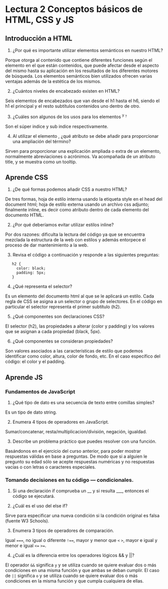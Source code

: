 # Lectura 2 Conceptos básicos de HTML, CSS y JS

## Introducción a HTML
1. ¿Por qué es importante utilizar elementos semánticos en nuestro HTML?

Porque otorga al contenido que contiene diferentes funciones según el elemento en el que están contenidos, que puede afectar desde el aspecto del mismo hasta su aplicación en los resultados de los diferentes motores de búsqueda. Los elementos semánticos bien utilizados ofrecen varias ventajas además de la estética de los mismos. 

2. ¿Cuántos niveles de encabezado existen en HTML?

Seis elementos de encabezados que van desde el h1 hasta el h6, siendo el h1 el principal y el resto subtítulos contenidos uno dentro de otro. 

3. ¿Cuáles son algunos de los usos para los elementos <sup> y <sub>?

Son el súper indice y sub indice respectivamente. 

4. Al utilizar el elemento <abbr>, ¿qué atributo se debe añadir para proporcionar una ampliación del término?

Sirven para proporcionar una explicación ampliada o extra de un elemento, normalmente abreviaciones o acrónimos. Va acompañada de un atributo title, y se muestra como un tooltip. 

## Aprende CSS
1. ¿De qué formas podemos añadir CSS a nuestro HTML?

De tres formas, hoja de estilo interna usando la etiqueta style en el head del document html; hoja de estilo externa usando un archivo css adjunto; finalmente inline, es decir como atributo dentro de cada elemento del documento HTML.

2. ¿Por qué deberíamos evitar utilizar estilos inline?

Por dos  razones: dificulta la lectura del código ya que se encuentra mezclada la estructura de la web con estilos y además entorpece el proceso de dar mantenimiento a la web. 

3. Revisa el código a continuación y responde a las siguientes preguntas:
```
   h2 {
     color: black;
     padding: 5px;
   }
```
4. ¿Qué representa el selector?

Es un elemento del documento html al que se le aplicará un estilo. Cada regla de CSS se asigna a un selector o grupo de selectores.  En el código en particular el selector representa el primer subtítulo (h2).

5. ¿Qué componentes son declaraciones CSS?

El selector (h2), las propiedades a alterar (color y padding) y los valores que se asignan a cada propiedad (black, 5px). 

6. ¿Qué componentes se consideran propiedades?

Son valores asociados a las características de estilo que podemos identificar como color, altura, color de fondo, etc. En el caso específico del código: el color y el padding. 

## Aprende JS
### Fundamentos de JavaScript
1. ¿Qué tipo de dato es una secuencia de texto entre comillas simples?

Es un tipo de dato string.

2. Enumera 4 tipos de operadores en JavaScript.

Sumar/concatenar, resta/multiplicacion/división, negación, igualdad. 

3. Describe un problema práctico que puedes resolver con una función.

Basándonos en el ejercicio del curso anterior, para poder mostrar respuestas válidas en base a preguntas. De modo que si a alguien le pregunto su edad sólo se acepte respuestas numéricas y no respuestas vacías o con letras o caracteres especiales.

### Tomando decisiones en tu código — condicionales.

1. Si una declaración if comprueba un __ y si resulta ___, entonces el código se ejecutará.

2. ¿Cuál es el uso del else if?

Sirve para especificar una nueva condición si la condición original es falsa (fuente W3 Schools).

3. Enumera 3 tipos de operadores de comparación.

Igual `===`, no igual o diferente `!==`, mayor y menor que `<` `>`, mayor e igual y menor e igual `<=` `>=`. 

4. ¿Cuál es la diferencia entre los operadores lógicos && y ||?

El operador `&&` significa `y` y se utiliza cuando se quiere evaluar dos o más condiciones en una misma función y que ambas se deban cumplir. El caso de `||` significa `o` y se utiliza cuando se quiere evaluar dos o más condiciones en la misma función y que cumpla cualquiera de ellas. 